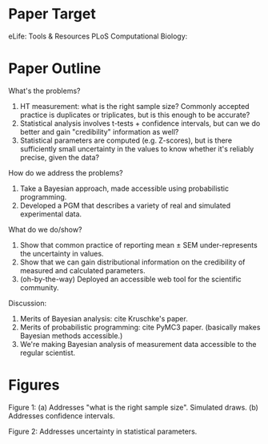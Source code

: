 # Paper Target

eLife: Tools & Resources
PLoS Computational Biology:

# Paper Outline

What's the problems?

1. HT measurement: what is the right sample size? Commonly accepted practice is duplicates or triplicates, but is this enough to be accurate?
1. Statistical analysis involves t-tests + confidence intervals, but can we do better and gain "credibility" information as well?
1. Statistical parameters are computed (e.g. Z-scores), but is there sufficiently small uncertainty in the values to know whether it's reliably precise, given the data?

How do we address the problems?

1. Take a Bayesian approach, made accessible using probabilistic programming.
1. Developed a PGM that describes a variety of real and simulated experimental data.

What do we do/show?

1. Show that common practice of reporting mean ± SEM under-represents the uncertainty in values.
1. Show that we can gain distributional information on the credibility of measured and calculated parameters.
1. (oh-by-the-way) Deployed an accessible web tool for the scientific community.

Discussion:

1. Merits of Bayesian analysis: cite Kruschke's paper.
1. Merits of probabilistic programming: cite PyMC3 paper. (basically makes Bayesian methods accessible.)
1. We're making Bayesian analysis of measurement data accessible to the regular scientist.

# Figures

Figure 1: (a) Addresses "what is the right sample size". Simulated draws. (b) Addresses confidence intervals.

Figure 2: Addresses uncertainty in statistical parameters.
